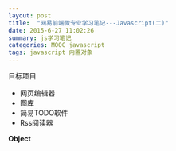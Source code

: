 ```yaml
---
layout: post
title:  "网易前端微专业学习笔记---Javascript(二)"
date: 2015-6-27 11:02:26
summary: js学习笔记
categories: MOOC javascript
tags: javascript 内置对象
---
```

目标项目

- 网页编辑器
- 图库 
- 简易TODO软件
- Rss阅读器

<strong>Object</strong>
